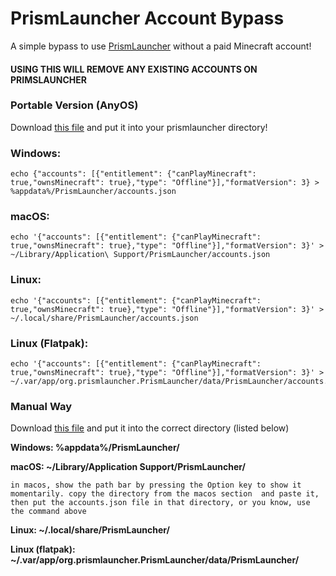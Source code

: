 # PrismLauncher Account Bypass
A simple bypass to use [PrismLauncher](https://prismlauncher.org) without a paid Minecraft account!

#### USING THIS WILL REMOVE ANY EXISTING ACCOUNTS ON PRIMSLAUNCHER


### Portable Version (AnyOS)
Download [this file](https://raw.githubusercontent.com/denisapain/PrismLauncherAccountBypass/main/accounts.json) and put it into your prismlauncher directory!

### Windows:
```
echo {"accounts": [{"entitlement": {"canPlayMinecraft": true,"ownsMinecraft": true},"type": "Offline"}],"formatVersion": 3} > %appdata%/PrismLauncher/accounts.json
```
 
 
### macOS:
```
echo '{"accounts": [{"entitlement": {"canPlayMinecraft": true,"ownsMinecraft": true},"type": "Offline"}],"formatVersion": 3}' > ~/Library/Application\ Support/PrismLauncher/accounts.json
```


### Linux:
```
echo '{"accounts": [{"entitlement": {"canPlayMinecraft": true,"ownsMinecraft": true},"type": "Offline"}],"formatVersion": 3}' > ~/.local/share/PrismLauncher/accounts.json
```


### Linux (Flatpak):
```
echo '{"accounts": [{"entitlement": {"canPlayMinecraft": true,"ownsMinecraft": true},"type": "Offline"}],"formatVersion": 3}' > ~/.var/app/org.prismlauncher.PrismLauncher/data/PrismLauncher/accounts.json
```

### Manual Way
Download [this file](https://raw.githubusercontent.com/denisapain/PrismLauncherAccountBypass/main/accounts.json) and put it into the correct directory (listed below)



**Windows: %appdata%/PrismLauncher/**

**macOS: ~/Library/Application Support/PrismLauncher/**

` in macos, show the path bar by pressing the Option key to show it momentarily. copy the directory from the macos section  and paste it, then put the accounts.json file in that directory, or you know, use the command above `

**Linux: ~/.local/share/PrismLauncher/**

**Linux (flatpak): ~/.var/app/org.prismlauncher.PrismLauncher/data/PrismLauncher/**
